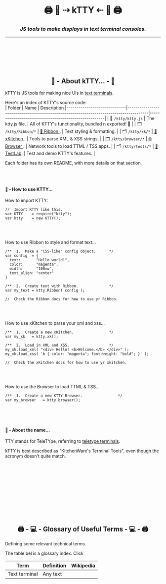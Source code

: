 <!-- Title -->
<h1 align="center">
  🖨 🐯  ⇢ kTTY ⇠  🐯 🖨
</h1>

<!--  Subtitle -->
<h3 align="center">
  <i>JS tools to make displays in text terminal consoles.</i>
</h3>

---

<br /><br /><br /><br /><br />





<h2 align="center"> 🐯  - About kTTY... - 🐯</h2>

kTTY is JS tools for making nice UIs in <a href="#text-terminals">text terminals</a>.  

Here's an index of KTTY's source code:     
| Folder                       | Name                                                                                   | Description
|------------------------------|----------------------------------------------------------------------------------------|-------------------------------------------------------|
| 📄 `/ktty/ktty.js`           | The ktty.js file.                                                                      | All of KTTY's functionality, bundled n exported! 🚢   |
| 🗂 `/ktty/Ribbon/*`          | <a href="https://github.com/rooftop-media/ktty/tree/main/Ribbon">🎀 Ribbon </a>.       | Text styling & formatting.                            |
| 🗂 `/ktty/xk/*`              | <a href="https://github.com/rooftop-media/ktty/tree/main/xk">🔪 xKitchen </a>.         | Tools to parse XML & XSS strings.                     |
| 🗂 `/ktty/Browser/*`         | <a href="https://github.com/rooftop-media/ktty/tree/main/Browser">🌐 Browser </a>.     | Network tools to load TTML / TSS apps.                |
| 🗂 `/ktty/tests/*`           | <a href="https://github.com/rooftop-media/ktty/tree/main/Labs">🧪 TestLab</a>.         | Test and demo KTTY's features.                        |

Each folder has its own README, with more details on that section.

<br /><br />



<h4> 🐯  - How to use KTTY...</h4>



How to import KTTY:
```
//  Import KTTY like this. 
var KTTY    = require("ktty");
var ktty    = new KTTY();
```
<br /><br />



How to use Ribbon to style and format text...
```
/**  1.  Make a "CSS-like" config object.      */
var config  = {
  text:       "Hello world!",
  color:      "magenta",
  width:      "100vw",
  text_align: "center"
}

/**  2.  Create text with Ribbon.              */
var my_text = ktty.Ribbon( config );

//  Check the Ribbon docs for how to use yr Ribbon. 
```
<br /><br />



How to use xKitchen to parse your xml and xss...
```
/**  1.  Create a new xKitchen.                */
var my_xk   = ktty.xk();

/**  2.  Load in XML and XSS.                  */
my_xk.load_xml( "<div> Hello! <b>Welcome.</b> </div>" );
my_xk.load_xss( 'b { color: "magenta"; font-weight: "bold"; }' );

//  Check the xKitchen docs for how to use yr xkitchen. 
```
<br /><br />



How to use the Browser to load TTML & TSS...
```
/**  1.  Create a new KTTY Browser.                */
var my_browser   = ktty.browser();


```
<br /><br />





<h4> 🐯  - About the name...</h4>

TTY stands for TeleTYpe, referring to [teletype terminals](https://en.wikipedia.org/wiki/Teletype_Model_33).  

kTTY is best described as "KitchenWare's Terminal Tools", 
even though the acronym doesn't quite match. 

<br /><br /><br /><br /><br />
<br /><br /><br /><br /><br />





<h2 align="center">  🖨 - 💻  - Glossary of Useful Terms - 💻 - 🖨 </h2>

Defining some relevant technical terms.  

The table bel is a glossary index.  Click

| Term             | Definition                                | Wikipedia     |
|------------------|-------------------------------------------|---------------|
| Text terminal    | Any text

<br /><br /><br /><br /><br />



